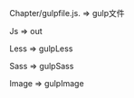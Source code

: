 Chapter/gulpfile.js. => gulp文件

Js  => out

Less => gulpLess

Sass => gulpSass

Image => gulpImage



